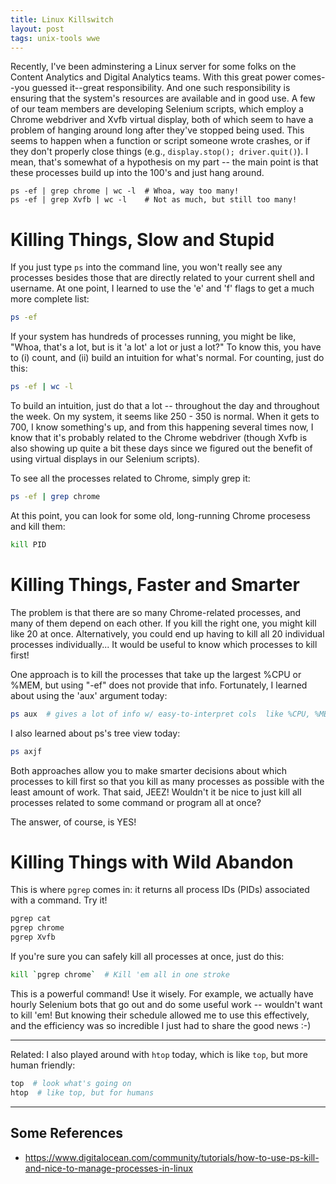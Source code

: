 ```yaml
---
title: Linux Killswitch
layout: post
tags: unix-tools wwe
---
```


Recently, I've been adminstering a Linux server for some folks on the Content
Analytics and Digital Analytics teams.  With this great power comes--you guessed it--great
responsibility.  And one such responsibility is ensuring that the system's resources
are available and in good use.  A few of our team members are developing Selenium
scripts, which employ a Chrome webdriver and Xvfb virtual display, both of which seem
to have a problem of hanging around long after they've stopped being used.  This seems
to happen when a function or script someone wrote crashes, or if they don't properly
close things (e.g., `display.stop(); driver.quit()`).  I mean, that's somewhat of a
hypothesis on my part -- the main point is that these processes build up into the 100's
and just hang around.

```
ps -ef | grep chrome | wc -l  # Whoa, way too many!
ps -ef | grep Xvfb | wc -l    # Not as much, but still too many!
```

# Killing Things, Slow and Stupid
If you just type `ps` into the command line, you won't really see any processes besides
those that are directly related to your current shell and username.  At one point, I learned
to use the 'e' and 'f' flags to get a much more complete list:

```bash
ps -ef
```

If your system has hundreds of processes running, you might be like, "Whoa, that's a lot,
but is it 'a lot' a lot or just a lot?"  To know this, you have to (i) count, and (ii) build
an intuition for what's normal.  For counting, just do this:

```bash
ps -ef | wc -l
```

To build an intuition, just do that a lot -- throughout the day and throughout the week. On my
system, it seems like 250 - 350 is normal.  When it gets to 700, I know something's up, and from
this happening several times now, I know that it's probably related to the Chrome webdriver (though
Xvfb is also showing up quite a bit these days since we figured out the benefit of using virtual
displays in our Selenium scripts).

To see all the processes related to Chrome, simply grep it:
```bash
ps -ef | grep chrome
```

At this point, you can look for some old, long-running Chrome procesess and kill them:
```bash
kill PID
```

# Killing Things, Faster and Smarter
The problem is that there are so many Chrome-related processes, and many of them depend on each other. If you kill the right one, 
you might kill like 20 at once. Alternatively, you could end up having to kill all 20 individual processes individually... It would
be useful to know which processes to kill first!


One approach is to kill the processes that take up the largest %CPU or %MEM, but using "-ef" does not provide
that info.  Fortunately, I learned about using the 'aux' argument today:

```bash
ps aux  # gives a lot of info w/ easy-to-interpret cols  like %CPU, %MEM
```

I also learned about ps's tree view today:
```bash
ps axjf
```
Both approaches allow you to make smarter decisions about which processes to kill first so that
you kill as many processes as possible with the least amount of work.  That said, JEEZ! Wouldn't it be
nice to just kill all processes related to some command or program all at once?

The answer, of course, is YES!

# Killing Things with Wild Abandon
This is where `pgrep` comes in: it returns all process IDs (PIDs) associated with a command.  Try it!

```bash
pgrep cat
pgrep chrome
pgrep Xvfb
```

If you're sure you can safely kill all processes at once, just do this:

```bash
kill `pgrep chrome`  # Kill 'em all in one stroke
```

This is a powerful command!  Use it wisely.  For example, we actually have hourly Selenium bots
that go out and do some useful work -- wouldn't want to kill 'em!  But knowing their schedule
allowed me to use this effectively, and the efficiency was so incredible I just had to share
the good news :-)

--------------------------------------------

Related: 
I also played around with `htop` today, which is like `top`, but more human friendly:
```bash
top  # look what's going on
htop  # like top, but for humans 
```

------------------------------------------

## Some References

* https://www.digitalocean.com/community/tutorials/how-to-use-ps-kill-and-nice-to-manage-processes-in-linux
